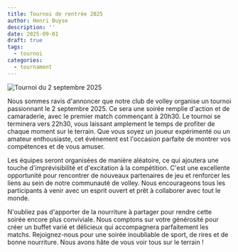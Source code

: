 ```yaml
---
title: Tournoi de rentrée 2025
author: Henri Buyse
description: ''
date: 2025-09-01
draft: true
tags:
  - tournoi
categories:
  - tournament
---
```


![Tournoi du 2 septembre 2025](/media/71f25e8f-f281-486c-a70d-cbb701dd1fcf.jpg 'Tournoi')

Nous sommes ravis d'annoncer que notre club de volley organise un tournoi passionnant le 2 septembre 2025. Ce sera une
soirée remplie d'action et de camaraderie, avec le premier match commençant à 20h30. Le tournoi se terminera vers 22h30,
vous laissant amplement le temps de profiter de chaque moment sur le terrain. Que vous soyez un joueur expérimenté ou un
amateur enthousiaste, cet événement est l'occasion parfaite de montrer vos compétences et de vous amuser.

Les équipes seront organisées de manière aléatoire, ce qui ajoutera une touche d'imprévisibilité et d'excitation à la
compétition. C'est une excellente opportunité pour rencontrer de nouveaux partenaires de jeu et renforcer les liens au
sein de notre communauté de volley. Nous encourageons tous les participants à venir avec un esprit ouvert et prêt à
collaborer avec tout le monde.

N'oubliez pas d'apporter de la nourriture à partager pour rendre cette soirée encore plus conviviale. Nous comptons sur
votre générosité pour créer un buffet varié et délicieux qui accompagnera parfaitement les matchs. Rejoignez-nous pour
une soirée inoubliable de sport, de rires et de bonne nourriture. Nous avons hâte de vous voir tous sur le terrain !
